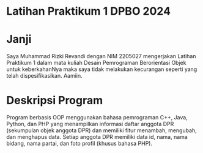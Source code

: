 # Latihan Praktikum 1 DPBO 2024
# Janji

Saya Muhammad Rizki Revandi dengan NIM 2205027 mengerjakan Latihan Praktikum 1
dalam mata kuliah Desain Pemrograman Berorientasi Objek untuk keberkahanNya maka saya tidak
melakukan kecurangan seperti yang telah dispesifikasikan. Aamiin.

# Deskripsi Program
Program berbasis OOP menggunakan bahasa pemrograman C++, Java, Python, dan PHP yang menampilkan
informasi daftar anggota DPR (sekumpulan objek anggota DPR) dan memiliki fitur menambah, mengubah,
dan menghapus data. Setiap anggota DPR memiliki data id, nama, nama bidang, nama partai,
dan foto profil (khusus bahasa PHP).
